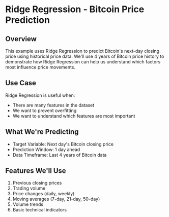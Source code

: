 # Ridge Regression - Bitcoin Price Prediction

## Overview
This example uses Ridge Regression to predict Bitcoin's next-day closing price using historical price data. We'll use 4 years of Bitcoin price history to demonstrate how Ridge Regression can help us understand which factors most influence price movements.

## Use Case
Ridge Regression is useful when:
- There are many features in the dataset
- We want to prevent overfitting
- We want to understand which features are most important

## What We're Predicting
- Target Variable: Next day's Bitcoin closing price
- Prediction Window: 1 day ahead
- Data Timeframe: Last 4 years of Bitcoin data

## Features We'll Use
1. Previous closing prices
2. Trading volume
3. Price changes (daily, weekly)
4. Moving averages (7-day, 21-day, 50-day)
5. Volume trends
6. Basic technical indicators